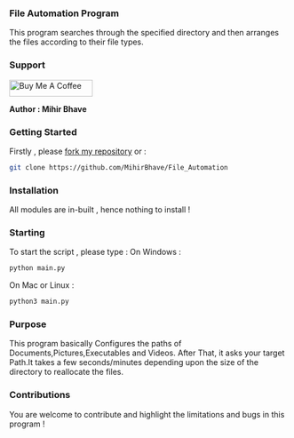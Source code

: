 ### File Automation Program
  This program searches through the specified directory and then arranges the files according to their file types. 

### Support </br>
<a href="https://www.buymeacoffee.com/mihirbhave" target="_blank"><img src="https://cdn.buymeacoffee.com/buttons/default-orange.png" alt="Buy Me A Coffee" height="30" width="150"></a></br>


**Author : Mihir Bhave**

### Getting Started
Firstly , please [fork my repository](https://github.com/MihirBhave/File_Automation/fork) or :
```bash
git clone https://github.com/MihirBhave/File_Automation
```
### Installation 
All modules are in-built , hence nothing to install !

### Starting 
To start the script , please type : 
On Windows :
```bash
python main.py
```
On Mac or Linux :
```bash
python3 main.py
```

### Purpose 
This program basically Configures the paths of Documents,Pictures,Executables and Videos. After That, it asks your target Path.It takes a few seconds/minutes depending upon the size of the directory to reallocate the files.

### Contributions
You are welcome to contribute and highlight the limitations and bugs in this program !




